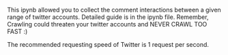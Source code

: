 This ipynb allowed you to collect the comment interactions between a given range of twitter accounts.
Detailed guide is in the ipynb file.
Remember, Crawling could threaten your twitter accounts and NEVER CRAWL TOO FAST :)

The recommended requesting speed of Twitter is 1 request per second.
